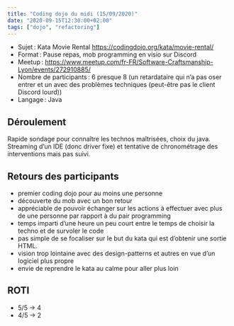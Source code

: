 ```yaml
---
title: "Coding dojo du midi (15/09/2020)"
date: "2020-09-15T12:30:00+02:00"
tags: ["dojo", "refactoring"]
---
```

- Sujet : Kata Movie Rental https://codingdojo.org/kata/movie-rental/
- Format : Pause repas, mob programming en visio sur Discord
- Meetup : https://www.meetup.com/fr-FR/Software-Craftsmanship-Lyon/events/272910885/
- Nombre de participants : 6 presque 8 (un retardataire qui n’a pas oser entrer et un avec des problèmes techniques (peut-être pas le client Discord lourd))
- Langage : Java

## Déroulement
Rapide sondage pour connaître les technos maîtrisées, choix du java. Streaming d’un IDE (donc driver fixe) et tentative de chronométrage des interventions mais pas suivi.

## Retours des participants

- premier coding dojo pour au moins une personne
- découverte du mob avec un bon retour
- appréciable de pouvoir échanger sur les actions à effectuer avec plus de une personne par rapport à du pair programming
- temps imparti d’une heure un peu court entre le temps de choisir la techno et de survoler le code
- pas simple de se focaliser sur le but du kata qui est d’obtenir une sortie HTML.
- vision trop lointaine avec des design-patterns et autres en vue d’un logiciel plus propre
- envie de reprendre le kata au calme pour aller plus loin

## ROTI
- 5/5 -> 4
- 4/5 -> 2
